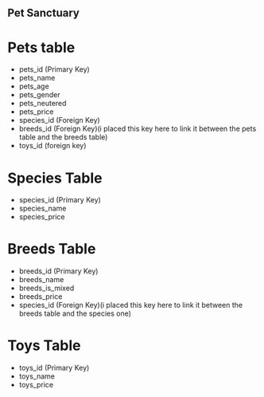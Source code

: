 ## Pet Sanctuary

# Pets table

- pets_id (Primary Key)
- pets_name
- pets_age
- pets_gender
- pets_neutered
- pets_price
- species_id (Foreign Key)
- breeds_id (Foreign Key)(i placed this key here to link it between the pets table and the breeds table)
- toys_id (foreign key)

# Species Table

- species_id (Primary Key)
- species_name
- species_price

# Breeds Table

- breeds_id (Primary Key)
- breeds_name
- breeds_is_mixed
- breeds_price
- species_id (Foreign Key)(i placed this key here to link it between the breeds table and the species one)

# Toys Table

- toys_id (Primary Key)
- toys_name
- toys_price